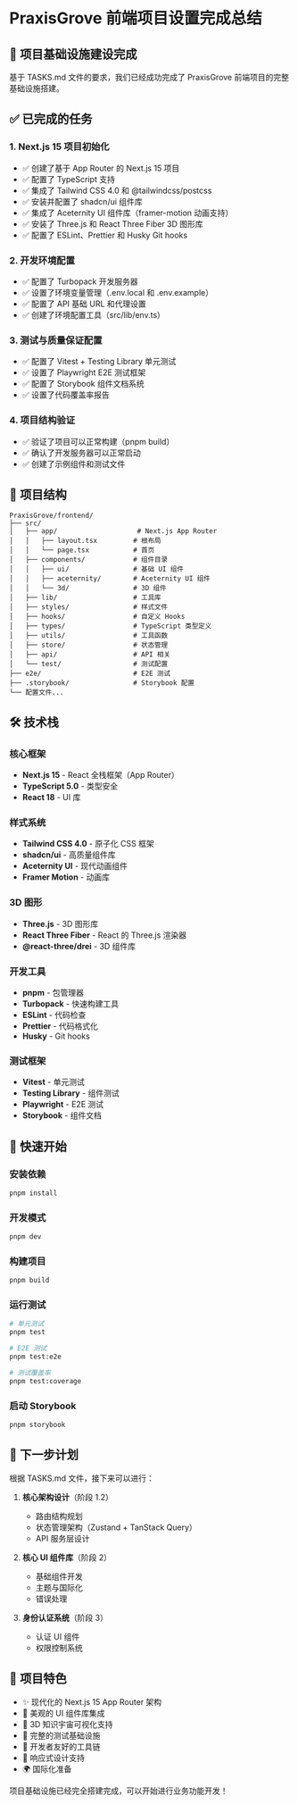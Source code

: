 # PraxisGrove 前端项目设置完成总结

## 🎉 项目基础设施建设完成

基于 TASKS.md 文件的要求，我们已经成功完成了 PraxisGrove 前端项目的完整基础设施搭建。

## ✅ 已完成的任务

### 1. Next.js 15 项目初始化

- ✅ 创建了基于 App Router 的 Next.js 15 项目
- ✅ 配置了 TypeScript 支持
- ✅ 集成了 Tailwind CSS 4.0 和 @tailwindcss/postcss
- ✅ 安装并配置了 shadcn/ui 组件库
- ✅ 集成了 Aceternity UI 组件库（framer-motion 动画支持）
- ✅ 安装了 Three.js 和 React Three Fiber 3D 图形库
- ✅ 配置了 ESLint、Prettier 和 Husky Git hooks

### 2. 开发环境配置

- ✅ 配置了 Turbopack 开发服务器
- ✅ 设置了环境变量管理（.env.local 和 .env.example）
- ✅ 配置了 API 基础 URL 和代理设置
- ✅ 创建了环境配置工具（src/lib/env.ts）

### 3. 测试与质量保证配置

- ✅ 配置了 Vitest + Testing Library 单元测试
- ✅ 设置了 Playwright E2E 测试框架
- ✅ 配置了 Storybook 组件文档系统
- ✅ 设置了代码覆盖率报告

### 4. 项目结构验证

- ✅ 验证了项目可以正常构建（pnpm build）
- ✅ 确认了开发服务器可以正常启动
- ✅ 创建了示例组件和测试文件

## 📁 项目结构

```
PraxisGrove/frontend/
├── src/
│   ├── app/                    # Next.js App Router
│   │   ├── layout.tsx         # 根布局
│   │   └── page.tsx           # 首页
│   ├── components/            # 组件目录
│   │   ├── ui/                # 基础 UI 组件
│   │   ├── aceternity/        # Aceternity UI 组件
│   │   └── 3d/                # 3D 组件
│   ├── lib/                   # 工具库
│   ├── styles/                # 样式文件
│   ├── hooks/                 # 自定义 Hooks
│   ├── types/                 # TypeScript 类型定义
│   ├── utils/                 # 工具函数
│   ├── store/                 # 状态管理
│   ├── api/                   # API 相关
│   └── test/                  # 测试配置
├── e2e/                       # E2E 测试
├── .storybook/                # Storybook 配置
└── 配置文件...
```

## 🛠 技术栈

### 核心框架

- **Next.js 15** - React 全栈框架（App Router）
- **TypeScript 5.0** - 类型安全
- **React 18** - UI 库

### 样式系统

- **Tailwind CSS 4.0** - 原子化 CSS 框架
- **shadcn/ui** - 高质量组件库
- **Aceternity UI** - 现代动画组件
- **Framer Motion** - 动画库

### 3D 图形

- **Three.js** - 3D 图形库
- **React Three Fiber** - React 的 Three.js 渲染器
- **@react-three/drei** - 3D 组件库

### 开发工具

- **pnpm** - 包管理器
- **Turbopack** - 快速构建工具
- **ESLint** - 代码检查
- **Prettier** - 代码格式化
- **Husky** - Git hooks

### 测试框架

- **Vitest** - 单元测试
- **Testing Library** - 组件测试
- **Playwright** - E2E 测试
- **Storybook** - 组件文档

## 🚀 快速开始

### 安装依赖

```bash
pnpm install
```

### 开发模式

```bash
pnpm dev
```

### 构建项目

```bash
pnpm build
```

### 运行测试

```bash
# 单元测试
pnpm test

# E2E 测试
pnpm test:e2e

# 测试覆盖率
pnpm test:coverage
```

### 启动 Storybook

```bash
pnpm storybook
```

## 📝 下一步计划

根据 TASKS.md 文件，接下来可以进行：

1. **核心架构设计**（阶段 1.2）
   - 路由结构规划
   - 状态管理架构（Zustand + TanStack Query）
   - API 服务层设计

2. **核心 UI 组件库**（阶段 2）
   - 基础组件开发
   - 主题与国际化
   - 错误处理

3. **身份认证系统**（阶段 3）
   - 认证 UI 组件
   - 权限控制系统

## 🎯 项目特色

- ✨ 现代化的 Next.js 15 App Router 架构
- 🎨 美观的 UI 组件库集成
- 🌌 3D 知识宇宙可视化支持
- 🧪 完整的测试基础设施
- 🔧 开发者友好的工具链
- 📱 响应式设计支持
- 🌍 国际化准备

项目基础设施已经完全搭建完成，可以开始进行业务功能开发！
